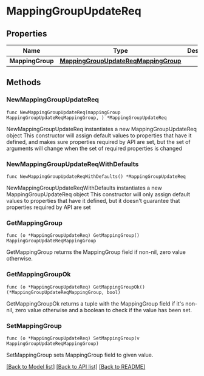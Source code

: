 # MappingGroupUpdateReq

## Properties

Name | Type | Description | Notes
------------ | ------------- | ------------- | -------------
**MappingGroup** | [**MappingGroupUpdateReqMappingGroup**](MappingGroupUpdateReqMappingGroup.md) |  | 

## Methods

### NewMappingGroupUpdateReq

`func NewMappingGroupUpdateReq(mappingGroup MappingGroupUpdateReqMappingGroup, ) *MappingGroupUpdateReq`

NewMappingGroupUpdateReq instantiates a new MappingGroupUpdateReq object
This constructor will assign default values to properties that have it defined,
and makes sure properties required by API are set, but the set of arguments
will change when the set of required properties is changed

### NewMappingGroupUpdateReqWithDefaults

`func NewMappingGroupUpdateReqWithDefaults() *MappingGroupUpdateReq`

NewMappingGroupUpdateReqWithDefaults instantiates a new MappingGroupUpdateReq object
This constructor will only assign default values to properties that have it defined,
but it doesn't guarantee that properties required by API are set

### GetMappingGroup

`func (o *MappingGroupUpdateReq) GetMappingGroup() MappingGroupUpdateReqMappingGroup`

GetMappingGroup returns the MappingGroup field if non-nil, zero value otherwise.

### GetMappingGroupOk

`func (o *MappingGroupUpdateReq) GetMappingGroupOk() (*MappingGroupUpdateReqMappingGroup, bool)`

GetMappingGroupOk returns a tuple with the MappingGroup field if it's non-nil, zero value otherwise
and a boolean to check if the value has been set.

### SetMappingGroup

`func (o *MappingGroupUpdateReq) SetMappingGroup(v MappingGroupUpdateReqMappingGroup)`

SetMappingGroup sets MappingGroup field to given value.



[[Back to Model list]](../README.md#documentation-for-models) [[Back to API list]](../README.md#documentation-for-api-endpoints) [[Back to README]](../README.md)


